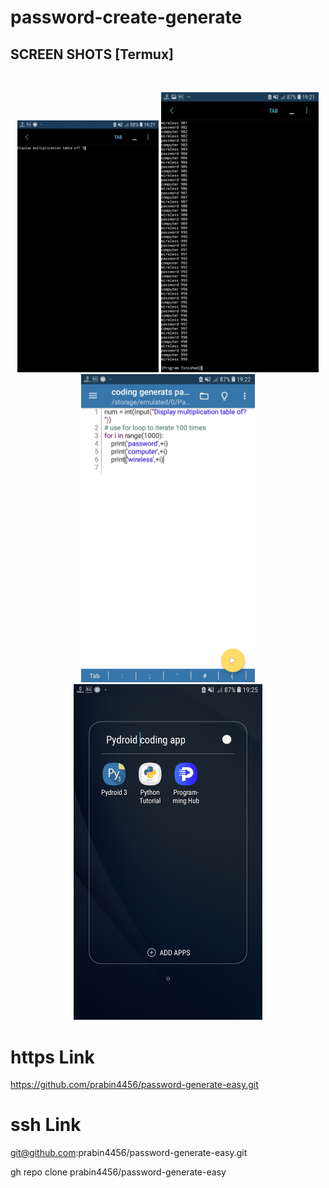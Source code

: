 # password-create-generate

## SCREEN SHOTS [Termux]

<br>
<p align="center">
<img width="45%" src="https://github.com/prabin4456/password-create-generate/blob/main/Screenshot_20210802-192126_Pydroid%203.jpg"/>
<img width="50%" src="https://github.com/prabin4456/password-create-generate/blob/main/Screenshot_20210802-192150_Pydroid%203.jpg"/>
<img width="55%" src="  https://github.com/prabin4456/password-create-generate/blob/main/Screenshot_20210802-192209_Pydroid%203.jpg"/>
<img width="60%" src="https://github.com/prabin4456/password-create-generate/blob/main/Screenshot_20210802-192546_Samsung%20Experience%20Home.jpg"/>
</p>

# https Link
https://github.com/prabin4456/password-generate-easy.git

# ssh Link
git@github.com:prabin4456/password-generate-easy.git

gh repo clone prabin4456/password-generate-easy
